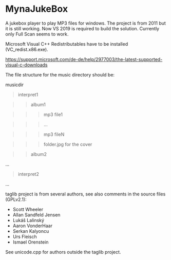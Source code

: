 # MynaJukeBox
A jukebox player to play MP3 files for windows. The project is from 2011 but it is still working. Now VS 2019 is required to build the solution. Currently only Full Scan seems to work.

Microsoft Visual C++ Redistributables have to be installed (VC_redist.x86.exe).

https://support.microsoft.com/de-de/help/2977003/the-latest-supported-visual-c-downloads

The file structure for the music directory should be:

musicdir </br>
> interpret1 </br>

>> album1 </br>

>>> mp3 file1 </br>

>>> ... </br>

>>> mp3 fileN </br>

>>> folder.jpg for the cover</br>

>> album2 </br>

...</br>

> interpret2 </br>

... </br>

taglib project is from several authors, see also comments in the source files (GPLv2.1):

- Scott Wheeler
- Allan Sandfeld Jensen
- Lukáš Lalinský
- Aaron VonderHaar
- Serkan Kalyoncu
- Urs Fleisch
- Ismael Orenstein

See unicode.cpp for authors outside the taglib project.

